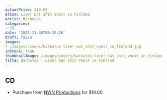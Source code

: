 ```yaml
---
actualPrice: $10.00
album: Live! Eat Shit Vomit in Finland
artist: Barbatos
categories:
- CD
date: '2022-11-30T06:10:28'
draft: false
images:
- /images/covers/barbatos-live!_eat_shit_vomit_in_finland.jpg
inStock: true
thumbnailImage: /images/covers/barbatos-live!_eat_shit_vomit_in_finland-thumb.jpg
title: Barbatos - Live! Eat Shit Vomit in Finland
---
```


## CD
* Purchase from [NWN Productions](http://shop.nwnprod.com/index.php?route=product/product&path=93&product_id=3134&sort=pd.name&order=ASC) for $10.00
